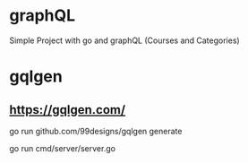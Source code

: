 # graphQL
Simple Project with go and graphQL (Courses and Categories)


# gqlgen
## https://gqlgen.com/

go run github.com/99designs/gqlgen generate

go run cmd/server/server.go
